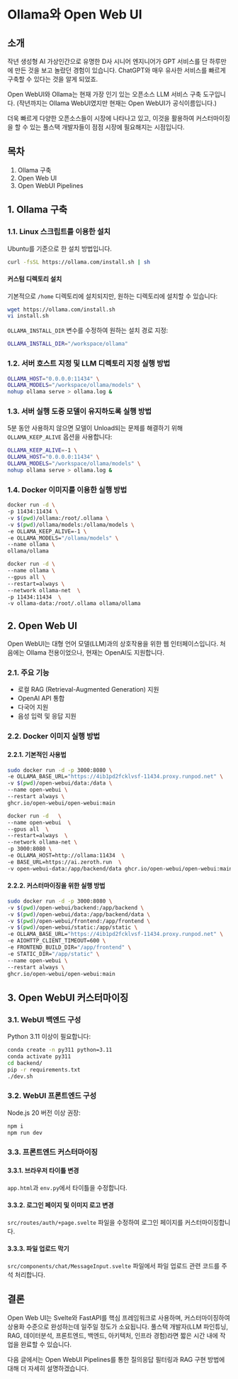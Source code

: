 # Ollama와 Open Web UI

## 소개

작년 생성형 AI 가상인간으로 유명한 D사 시니어 엔지니어가 GPT 서비스를 단 하루만에 만든 것을 보고 놀랐던 경험이 있습니다. ChatGPT와 매우 유사한 서비스를 빠르게 구축할 수 있다는 것을 알게 되었죠.

Open WebUI와 Ollama는 현재 가장 인기 있는 오픈소스 LLM 서비스 구축 도구입니다. (작년까지는 Ollama WebUI였지만 현재는 Open WebUI가 공식이름입니다.)

더욱 빠르게 다양한 오픈소스들이 시장에 나타나고 있고, 이것을 활용하여 커스터마이징을 할 수 있는 풀스택 개발자들이 점점 시장에 필요해지는 시점입니다.

## 목차

1. Ollama 구축
2. Open Web UI
3. Open WebUI Pipelines

## 1. Ollama 구축

### 1.1. Linux 스크립트를 이용한 설치

Ubuntu를 기준으로 한 설치 방법입니다.

```bash
curl -fsSL https://ollama.com/install.sh | sh
```

#### 커스텀 디렉토리 설치

기본적으로 `/home` 디렉토리에 설치되지만, 원하는 디렉토리에 설치할 수 있습니다:

```bash
wget https://ollama.com/install.sh
vi install.sh
```

`OLLAMA_INSTALL_DIR` 변수를 수정하여 원하는 설치 경로 지정:
```bash
OLLAMA_INSTALL_DIR="/workspace/ollama"
```

### 1.2. 서버 호스트 지정 및 LLM 디렉토리 지정 실행 방법

```bash
OLLAMA_HOST="0.0.0.0:11434" \
OLLAMA_MODELS="/workspace/ollama/models" \
nohup ollama serve > ollama.log &
```

### 1.3. 서버 실행 도중 모델이 유지하도록 실행 방법

5분 동안 사용하지 않으면 모델이 Unload되는 문제를 해결하기 위해 `OLLAMA_KEEP_ALIVE` 옵션을 사용합니다:

```bash
OLLAMA_KEEP_ALIVE=-1 \
OLLAMA_HOST="0.0.0.0:11434" \
OLLAMA_MODELS="/workspace/ollama/models" \
nohup ollama serve > ollama.log &
```

### 1.4. Docker 이미지를 이용한 실행 방법

```bash
docker run -d \
-p 11434:11434 \
-v $(pwd)/ollama:/root/.ollama \
-v $(pwd)/ollama/models:/ollama/models \
-e OLLAMA_KEEP_ALIVE=-1 \
-e OLLAMA_MODELS="/ollama/models" \
--name ollama \
ollama/ollama
```

```bash
docker run -d \
--name ollama \
--gpus all \
--restart=always \
--network ollama-net  \
-p 11434:11434  \
-v ollama-data:/root/.ollama ollama/ollama
```


## 2. Open Web UI

Open WebUI는 대형 언어 모델(LLM)과의 상호작용을 위한 웹 인터페이스입니다. 처음에는 Ollama 전용이었으나, 현재는 OpenAI도 지원합니다.

### 2.1. 주요 기능

- 로컬 RAG (Retrieval-Augmented Generation) 지원
- OpenAI API 통합
- 다국어 지원
- 음성 입력 및 응답 지원

### 2.2. Docker 이미지 실행 방법

#### 2.2.1. 기본적인 사용법

```bash
sudo docker run -d -p 3000:8080 \
-e OLLAMA_BASE_URL="https://4ib1pd2fcklvsf-11434.proxy.runpod.net" \
-v $(pwd)/open-webui/data:/data \
--name open-webui \
--restart always \
ghcr.io/open-webui/open-webui:main
```

```bash
docker run -d   \
--name open-webui  \
--gpus all  \
--restart=always  \
--network ollama-net \
-p 3000:8080 \
-e OLLAMA_HOST=http://ollama:11434  \
-e BASE_URL=https://ai.zeroth.run  \
-v open-webui-data:/app/backend/data ghcr.io/open-webui/open-webui:main
```

#### 2.2.2. 커스터마이징을 위한 실행 방법

```bash
sudo docker run -d -p 3000:8080 \
-v $(pwd)/open-webui/backend:/app/backend \
-v $(pwd)/open-webui/data:/app/backend/data \
-v $(pwd)/open-webui/frontend:/app/frontend \
-v $(pwd)/open-webui/static:/app/static \
-e OLLAMA_BASE_URL="https://4ib1pd2fcklvsf-11434.proxy.runpod.net" \
-e AIOHTTP_CLIENT_TIMEOUT=600 \
-e FRONTEND_BUILD_DIR="/app/frontend" \
-e STATIC_DIR="/app/static" \
--name open-webui \
--restart always \
ghcr.io/open-webui/open-webui:main
```

## 3. Open WebUI 커스터마이징

### 3.1. WebUI 백엔드 구성

Python 3.11 이상이 필요합니다:

```bash
conda create -n py311 python=3.11
conda activate py311
cd backend/
pip -r requirements.txt
./dev.sh
```

### 3.2. WebUI 프론트엔드 구성

Node.js 20 버전 이상 권장:

```bash
npm i
npm run dev
```

### 3.3. 프론트엔드 커스터마이징

#### 3.3.1. 브라우저 타이틀 변경

`app.html`과 `env.py`에서 타이틀을 수정합니다.

#### 3.3.2. 로그인 페이지 및 이미지 로고 변경

`src/routes/auth/+page.svelte` 파일을 수정하여 로그인 페이지를 커스터마이징합니다.

#### 3.3.3. 파일 업로드 막기

`src/components/chat/MessageInput.svelte` 파일에서 파일 업로드 관련 코드를 주석 처리합니다.

## 결론

Open Web UI는 Svelte와 FastAPI를 핵심 프레임워크로 사용하며, 커스터마이징하여 상용화 수준으로 완성하는데 일주일 정도가 소요됩니다. 풀스택 개발자(LLM 파인튜닝, RAG, 데이터분석, 프론트엔드, 백엔드, 아키텍처, 인프라 경험)라면 짧은 시간 내에 작업을 완료할 수 있습니다.

다음 글에서는 Open WebUI Pipelines를 통한 질의응답 필터링과 RAG 구현 방법에 대해 더 자세히 설명하겠습니다.
